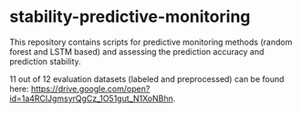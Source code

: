 # stability-predictive-monitoring
This repository contains scripts for predictive monitoring methods (random forest and LSTM based) and assessing the prediction accuracy and prediction stability.

11 out of 12 evaluation datasets (labeled and preprocessed) can be found here: https://drive.google.com/open?id=1a4RClJgmsyrQgCz_1O51gut_N1XoNBhn.


